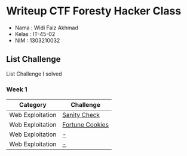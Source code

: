 # Writeup CTF Foresty Hacker Class

* Nama  : Widi Faiz Akhmad 
* Kelas : IT-45-02 
* NIM   : 1303210032

## List Challenge
List Challenge I solved

### Week 1
| Category | Challenge |
| --- | --- |
| Web Exploitation | [Sanity Check](/Sanity%20Check/)
| Web Exploitation | [Fortune Cookies](/Judul%202/)
| Web Exploitation | [-](/Judul%203/)
| Web Exploitation | [-](/Judul%204/)
